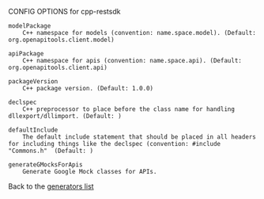 CONFIG OPTIONS for cpp-restsdk

    modelPackage
        C++ namespace for models (convention: name.space.model). (Default: org.openapitools.client.model)

    apiPackage
        C++ namespace for apis (convention: name.space.api). (Default: org.openapitools.client.api)

    packageVersion
        C++ package version. (Default: 1.0.0)

    declspec
        C++ preprocessor to place before the class name for handling dllexport/dllimport. (Default: )

    defaultInclude
        The default include statement that should be placed in all headers for including things like the declspec (convention: #include "Commons.h"  (Default: )

    generateGMocksForApis
        Generate Google Mock classes for APIs.

Back to the [generators list](README.md)
